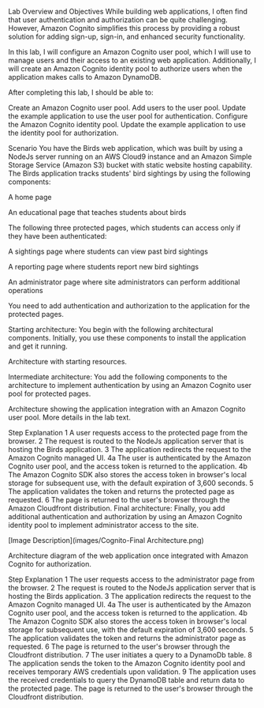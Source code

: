Lab Overview and Objectives
While building web applications, I often find that user authentication and authorization can be quite challenging. However, Amazon Cognito simplifies this process by providing a robust solution for adding sign-up, sign-in, and enhanced security functionality.

In this lab, I will configure an Amazon Cognito user pool, which I will use to manage users and their access to an existing web application. Additionally, I will create an Amazon Cognito identity pool to authorize users when the application makes calls to Amazon DynamoDB.

After completing this lab, I should be able to:

Create an Amazon Cognito user pool.
Add users to the user pool.
Update the example application to use the user pool for authentication.
Configure the Amazon Cognito identity pool.
Update the example application to use the identity pool for authorization.



Scenario
You have the Birds web application, which was built by using a NodeJs server running on an AWS Cloud9 instance and an Amazon Simple Storage Service (Amazon S3) bucket with static website hosting capability. The Birds application tracks students' bird sightings by using the following components:

A home page

An educational page that teaches students about birds

The following three protected pages, which students can access only if they have been authenticated:

A sightings page where students can view past bird sightings

A reporting page where students report new bird sightings

An administrator page where site administrators can perform additional operations

You need to add authentication and authorization to the application for the protected pages.

Starting architecture: You begin with the following architectural components. Initially, you use these components to install the application and get it running.

Architecture with starting resources.






Intermediate architecture: You add the following components to the architecture to implement authentication by using an Amazon Cognito user pool for protected pages.




Architecture showing the application integration with an Amazon Cognito user pool. More details in the lab text.

 

Step	Explanation
1	A user requests access to the protected page from the browser.
2	The request is routed to the NodeJs application server that is hosting the Birds application.
3	The application redirects the request to the Amazon Cognito managed UI.
4a	The user is authenticated by the Amazon Cognito user pool, and the access token is returned to the application.
4b	The Amazon Cognito SDK also stores the access token in browser's local storage for subsequent use, with the default expiration of 3,600 seconds.
5	The application validates the token and returns the protected page as requested.
6	The page is returned to the user's browser through the Amazon Cloudfront distribution.
Final architecture: Finally, you add additional authentication and authorization by using an Amazon Cognito identity pool to implement administrator access to the site.

 


[Image Description](images/Cognito-Final Architecture.png)

Architecture diagram of the web application once integrated with Amazon Cognito for authorization. 

 

Step	Explanation
1	The user requests access to the administrator page from the browser.
2	The request is routed to the NodeJs application server that is hosting the Birds application.
3	The application redirects the request to the Amazon Cognito managed UI.
4a	The user is authenticated by the Amazon Cognito user pool, and the access token is returned to the application.
4b	The Amazon Cognito SDK also stores the access token in browser's local storage for subsequent use, with the default expiration of 3,600 seconds.
5	The application validates the token and returns the administrator page as requested.
6	The page is returned to the user's browser through the Cloudfront distribution.
7	The user initiates a query to a DynamoDb table.
8	The application sends the token to the Amazon Cognito identity pool and receives temporary AWS credentials upon validation.
9	The application uses the received credentials to query the DynamoDB table and return data to the protected page. The page is returned to the user's browser through the Cloudfront distribution.
